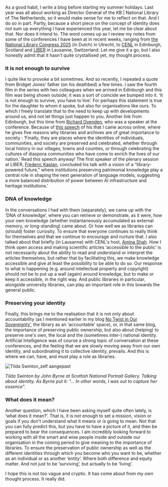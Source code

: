 As a good habit, I write a blog before starting my summer holidays. Last year was all about working as Director General of the KB | National Library of The Netherlands, so it would make sense for me to reflect on that. And I do so in part. Partly, because a short piece on the concept of identity does not sum up everything I have experienced this year, let me be clear about that. Nor does it intend to. 
The word comes up as I review my notes from some of the conferences I have been at in recent weeks, ranging from [the National Library Congress 2025](https://www.hetnationalebibliotheekcongres.nl/) (in Dutch) in Utrecht, to [CENL](https://www.cenl.org/annual-general-meeting-2025/) in Edinburgh, Scotland and [LIBER](https://liberconference.eu/) in Lausanne, Switzerland. Let me give it a go, but I also honestly admit that it hasn't quite crystallised yet, my thought process. 

### It is not enough to survive
I quite like to provoke a bit sometimes. And so recently, I repeated a quote from Bridget Jones' father (on his deathbed) a few times. I saw the fourth film in the series with two colleagues when we arrived in Edinburgh and this film was being shown outside; it was a sort of coincide we bumped into it. ‘It is not enough to survive, you have to live’. For perhaps this statement is true for the daughter to whom it spoke, but also for organisations like ours. To which I freely translate that to the need to keep up with developments around us, and not let things just happen to you. Another link from Edinburgh, but this time from [Richard Ovenden](https://www.linkedin.com/in/richard-ovenden-a897055/), who was a speaker at the conference. Because of [this speech](https://www.bodleian.ox.ac.uk/about/media/democracy-and-rights-digital-age-richard-ovenden) of his that I came across online, where he gives five reasons why libraries and archives are of great importance to society : ‘Finally, they are places where the identities of individuals, communities, and society are preserved and celebrated, whether through local history in our villages, towns and counties, or through celebrating the cultures of diaspora communities who have come to enrich the lives of our nation.’ Read this speech anyway! The first speaker of the plenary session at LIBER, [Frederic Kaplan](https://www.linkedin.com/in/frederickaplan/?originalSubdomain=ch), concluded his talk with a vision of a “library-powered future,” where institutions preserving patrimonial knowledge play a central role in shaping the next generation of language models, suggesting a more balanced distribution of power between AI infrastructure and heritage institutions.’

### DNA of knowledge
In the conversations I had with them (separately), we came up with the ‘DNA of knowledge’, where you can retrieve or demonstrate, as it were, how your own knowledge (whether instantaneously accumulated as external memory, or long-standing) came about. Or how well we as libraries can (should) foster curiosity. To ensure that everyone continues to really think for themselves and that we continue to encourage and nurture that. I also talked about that briefly (in Lausanne) with CENL's host, [Amina Shah](https://www.linkedin.com/in/aminatshah/). How I think open access and making scientific articles ‘accessible to the public’ is not necessarily about the ability to read and understand or interpret the articles themselves, but rather that by facilitating this, we make knowledge accessible and give at least the possibility to be able to do so. Our response to what is happening (e.g. around intellectual property and copyright) should not be to put up a wall (again) around knowledge, but to make or keep it accessible, in the right way. And public libraries in particular, alongside university libraries, can play an important role in this towards the general public.

### Preserving your identity
Finally, this brings me to the realisation that it is not only about accountability (as I mentioned earlier in my blog [No Twist in Our Sovereignty’](https://wvanwezenbeek.github.io/blogs/2025/04/21/No-twist-in-our-sovereignty.html), the library as an ‘accountable’ space), or, in that same blog, the importance of preserving public ownership, but also about (helping) to preserve one's own, the local and the (sometimes inter-) national identity. Artificial Intelligence was of course a strong topic of conversation at these conferences, and the feeling that we are slowly moving away from our own identity, and subordinating it to collective identity, prevails. And this is where we can, have, and must play a role as libraries.

![Tilda Swinton_zelf aangepast](https://github.com/user-attachments/assets/50c7bd90-2786-4175-8b76-593a0ada9d38)

*Tilda Swinton by John Byrne at Scottish National Portrait Gallery. Talking about identity. 
As Byrne put it: "... In other words, I was out to capture her essence".*

### What does it mean?
Another question, which I have been asking myself quite often lately, is ‘what does it mean?’. That is, it is not enough to set a mission, vision or goals if you don't understand what it means or is going to mean. Not that you can fully predict this, but you have to have a picture of it, and then be prepared to bear the consequences. I am incredibly looking forward to working with all the smart and wise people inside and outside our organisation in the coming period to give meaning to the importance of libraries. To ensure the preservation of public ownership as well as the different identities through which you become who you want to be, whether as an individual or as another ‘entity’. Where both difference and equity matter. And not just to be ‘surviving’, but actually to be ‘living’. 

I hope this is not too vague and cryptic. It has come about from my own thought process. It really did.
